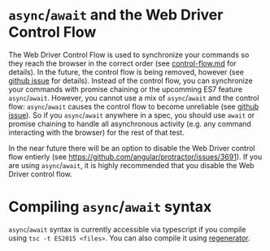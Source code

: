 `async`/`await` and the Web Driver Control Flow
===============================================

The Web Driver Control Flow is used to synchronize your commands so they reach
the browser in the correct order (see [control-flow.md](
../../docs/control-flow.md) for details).  In the future, the control flow is
being removed, however (see [github issue](
https://github.com/SeleniumHQ/selenium/issues/2969) for details).  Instead of
the control flow, you can synchronize your commands with promise chaining or the
upcomming ES7 feature `async`/`await`.  However, you cannot use a mix of
`async`/`await` and the control flow: `async`/`await` causes the control flow to
become unreliable (see [github issue](
https://github.com/SeleniumHQ/selenium/issues/3037)).  So if you `async`/`await`
anywhere in a spec, you should use `await` or promise chaining to handle all
asynchronous activity (e.g. any command interacting with the browser) for the
rest of that test.

In the near future there will be an option to disable the Web Driver control
flow entierly (see https://github.com/angular/protractor/issues/3691).  If you
are using `async`/`await`, it is highly recommended that you disable the Web
Driver control flow. 


Compiling `async`/`await` syntax
================================

`async`/`await` syntax is currently accessible via typescript if you compile
using `tsc -t ES2015 <files>`.  You can also compile it using [regenerator](
  https://github.com/facebook/regenerator).
